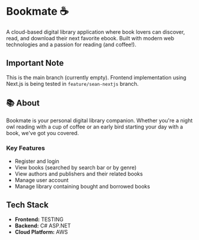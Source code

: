 # Bookmate ☕

A cloud-based digital library application where book lovers can discover, read, and download their next favorite ebook. Built with modern web technologies and a passion for reading (and coffee!).

## Important Note

This is the main branch (currently empty). Frontend implementation using Next.js is being tested in `feature/sean-nextjs` branch.

## 📚 About

Bookmate is your personal digital library companion. Whether you're a night owl reading with a cup of coffee or an early bird starting your day with a book, we've got you covered.

### Key Features

- Register and login 
- View books (searched by search bar or by genre)
- View authors and publishers and their related books
- Manage user account
- Manage library containing bought and borrowed books

## Tech Stack

- **Frontend:** TESTING
- **Backend:** C# ASP.NET
- **Cloud Platform:** AWS
